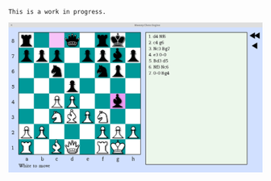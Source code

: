 	This is a work in progress.

![Screenshot](https://raw.githubusercontent.com/ChrisMoutsos/moosey/master/res/screenshot.png)
